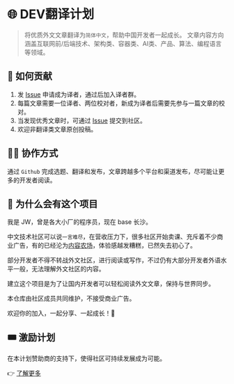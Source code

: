 # 🌐 DEV翻译计划

> 将优质外文文章翻译为`简体中文`，帮助中国开发者一起成长。
> 文章内容方向涵盖互联网前/后端技术、架构类、容器类、AI类、产品、算法、编程语言等领域。

## 💞 如何贡献

1. 发 [Issue](https://github.com/thebetterdev/dev/issues/new/choose) 申请成为译者，通过后加入译者群。
2. 每篇文章需要一位译者、两位校对者，新成为译者后需要先参与一篇文章的校对。
3. 当发现优秀文章时，可通过 [Issue](https://github.com/thebetterdev/dev/issues/new/choose) 提交到社区。
4. 欢迎非翻译类文章原创投稿。

## 👩‍💻 协作方式

通过 `Github` 完成选题、翻译和发布，文章跨越多个平台和渠道发布，尽可能让更多的开发者阅读。

## 🙋 为什么会有这个项目

我是 JW，曾是各大小厂的程序员，现在 base 长沙。

中文技术社区可以说`一言难尽`，在营收压力下，很多社区开始卖课、充斥着不少商业广告，有的已经沦为[内容农场](https://zh.wikipedia.org/wiki/%E5%85%A7%E5%AE%B9%E8%BE%B2%E5%A0%B4)，体验感越发糟糕，已然失去初心了。

部分开发者不得不转战外文社区，进行阅读或写作，不过仍有大部分开发者外语水平一般，无法理解外文社区的内容。

建立这个项目是为了让国内开发者可以轻松阅读外文文章，保持与世界同步。

本仓库由社区成员共同维护，不接受商业广告。

欢迎你的加入，一起分享、一起成长！🎉

## 🎟️ 激励计划

在本计划赞助商的支持下，使得社区可持续发展成为可能。

👉 [了解更多](https://github.com/thebetterdev/dev/wiki) 